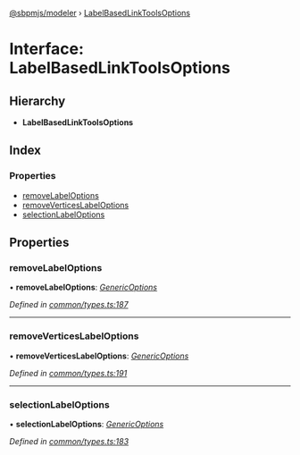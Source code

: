 [@sbpmjs/modeler](../README.md) › [LabelBasedLinkToolsOptions](labelbasedlinktoolsoptions.md)

# Interface: LabelBasedLinkToolsOptions

## Hierarchy

* **LabelBasedLinkToolsOptions**

## Index

### Properties

* [removeLabelOptions](labelbasedlinktoolsoptions.md#removelabeloptions)
* [removeVerticesLabelOptions](labelbasedlinktoolsoptions.md#removeverticeslabeloptions)
* [selectionLabelOptions](labelbasedlinktoolsoptions.md#selectionlabeloptions)

## Properties

###  removeLabelOptions

• **removeLabelOptions**: *[GenericOptions](genericoptions.md)*

*Defined in [common/types.ts:187](https://github.com/mkolodiy/sbpmjs/blob/51ad125/packages/sbpm-modeler/lib/common/types.ts#L187)*

___

###  removeVerticesLabelOptions

• **removeVerticesLabelOptions**: *[GenericOptions](genericoptions.md)*

*Defined in [common/types.ts:191](https://github.com/mkolodiy/sbpmjs/blob/51ad125/packages/sbpm-modeler/lib/common/types.ts#L191)*

___

###  selectionLabelOptions

• **selectionLabelOptions**: *[GenericOptions](genericoptions.md)*

*Defined in [common/types.ts:183](https://github.com/mkolodiy/sbpmjs/blob/51ad125/packages/sbpm-modeler/lib/common/types.ts#L183)*
